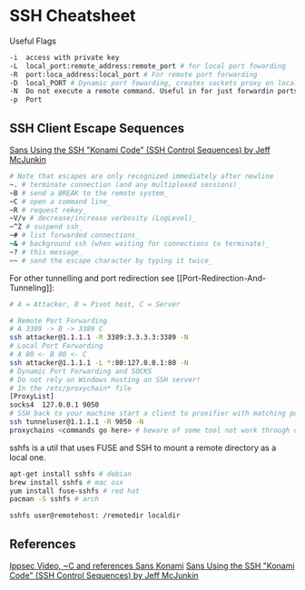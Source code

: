 # SSH Cheatsheet

Useful Flags
```bash
-i	access with private key
-L	local_port:remote_address:remote_port # for local port fowarding
-R	port:loca_address:local_port # For remote port forwarding 
-D	local_PORT # Dynamic port fowarding, creates sockets proxy on localhost
-N	Do not execute a remote command. Useful in for just forwardin ports
-p  Port
```


## SSH Client Escape Sequences

[Sans Using the SSH "Konami Code" (SSH Control Sequences) by Jeff McJunkin](https://www.sans.org/blog/using-the-ssh-konami-code-ssh-control-sequences/)
```bash
# Note that escapes are only recognized immediately after newline
~. # terminate connection (and any multiplexed sessions)_
~B # send a BREAK to the remote system_
~C # open a command line_
~R # request rekey_
~V/v # decrease/increase verbosity (LogLevel)_
~^Z # suspend ssh_
~# # list forwarded connections_
~& # background ssh (when waiting for connections to terminate)_
~? # this message_
~~ # send the escape character by typing it twice_

```

For other tunnelling and port redirection see [[Port-Redirection-And-Tunneling]]:
```bash
# A = Attacker, B = Pivot host, C = Server

# Remote Port Forwarding
# A 3389 -> B -> 3389 C
ssh attacker@1.1.1.1 -R 3389:3.3.3.3:3389 -N
# Local Port Forwarding
# A 80 <- B 80 <- C
ssh attacker@1.1.1.1 -L *:80:127.0.0.1:80 -N
# Dynamic Port Forwarding and SOCKS
# Do not rely on Windows Hosting an SSH server!
# In the /etc/proxychain* file
[ProxyList]
socks4  127.0.0.1 9050
# SSH back to your machine start a client to proxifier with matching port in the proxychains* file 
ssh tunneluser@1.1.1.1 -R 9050 -N
proxychains <commands go here> # beware of some tool not work through or are very slow as a result of proxying traffic through a socks proxy

```

sshfs is a util that uses FUSE and SSH to mount a remote directory as a local one. 
```bash
apt-get install sshfs # debian
brew install sshfs # mac osx
yum install fuse-sshfs # red hat
pacman -S sshfs # arch

sshfs user@remotehost: /remotedir localdir
```


## References

[Ippsec Video, ~C and references Sans Konami](https://www.youtube.com/watch?v=eojA9k4px-8)
[Sans Using the SSH "Konami Code" (SSH Control Sequences) by Jeff McJunkin](https://www.sans.org/blog/using-the-ssh-konami-code-ssh-control-sequences/)
